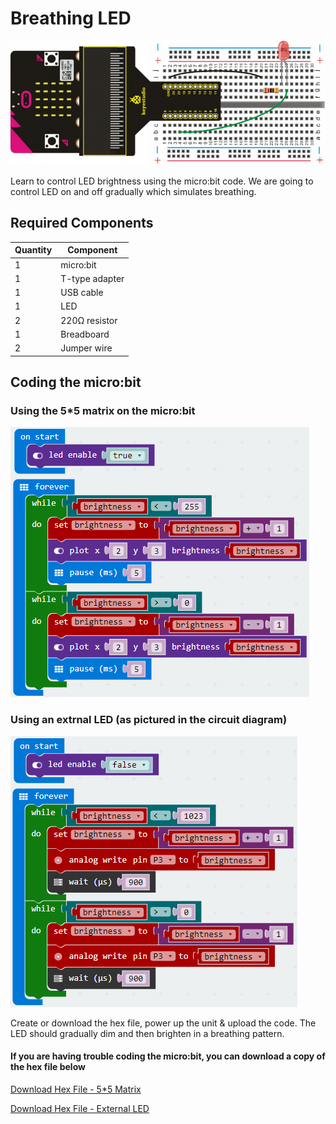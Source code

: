 # Breathing LED

![alt text](breathing-led.png "Breathing LED")

Learn to control LED brightness using the micro:bit code. We are going to control LED on and off gradually which simulates breathing. 

## Required Components
Quantity | Component
--- | ---
1 | micro:bit
1 | T-type adapter
1 | USB cable
1 | LED
2 | 220Ω resistor
1 | Breadboard
2 | Jumper wire

## Coding the micro:bit
### Using the 5*5 matrix on the micro:bit
![alt text](breathing-led-code-1.png "Breathing LED - Code Block")
### Using an extrnal LED (as pictured in the circuit diagram)
![alt text](breathing-led-code-2.png "Breathing LED - Code Block")

Create or download the hex file, power up the unit & upload the code. The LED should gradually dim and then brighten in a breathing pattern.
#### If you are having trouble coding the micro:bit, you can download a copy of the hex file below
[Download Hex File - 5*5 Matrix](https://github.com/Jaycar-Electronics/micro-bit-Starter-Kit/blob/master/Project%206%20-%20Breathing%20LED/Breathing-LED-1.zip?raw=true)

[Download Hex File - External LED](https://github.com/Jaycar-Electronics/micro-bit-Starter-Kit/blob/master/Project%206%20-%20Breathing%20LED/Breathing-LED-2.zip?raw=true)
